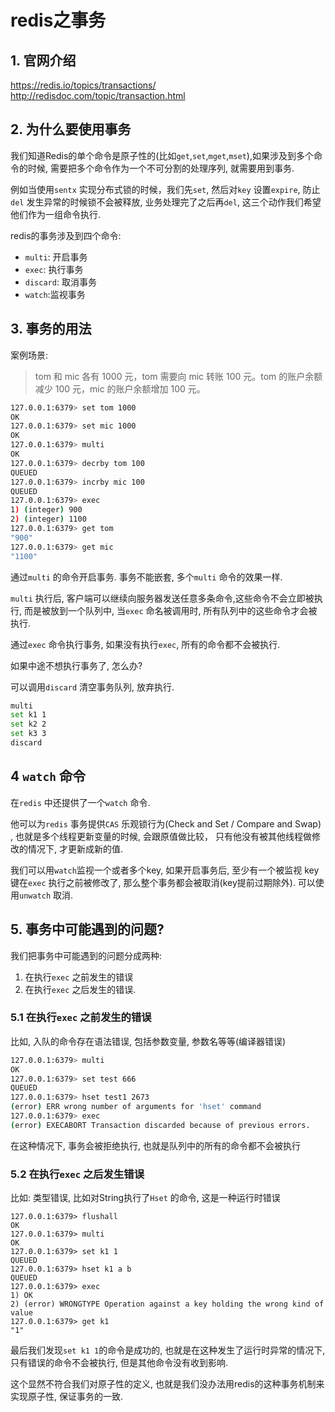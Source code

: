 # redis之事务

##   1. 官网介绍

https://redis.io/topics/transactions/
http://redisdoc.com/topic/transaction.html

## 2. 为什么要使用事务

我们知道Redis的单个命令是原子性的(比如`get`,`set`,`mget`,`mset`),如果涉及到多个命令的时候, 需要把多个命令作为一个不可分割的处理序列, 就需要用到事务. 

例如当使用`sentx` 实现分布式锁的时候，我们先`set`, 然后对`key` 设置`expire`, 防止`del` 发生异常的时候锁不会被释放, 业务处理完了之后再`del`, 这三个动作我们希望他们作为一组命令执行. 

  redis的事务涉及到四个命令:

- `multi`: 开启事务
- `exec`: 执行事务
- `discard`: 取消事务
- `watch`:监视事务



##  3. 事务的用法

案例场景: 

> tom 和 mic 各有 1000 元，tom 需要向 mic 转账 100 元。tom 的账户余额减少 100 元，mic 的账户余额增加 100 元。

```bash
127.0.0.1:6379> set tom 1000
OK
127.0.0.1:6379> set mic 1000
OK
127.0.0.1:6379> multi
OK
127.0.0.1:6379> decrby tom 100
QUEUED
127.0.0.1:6379> incrby mic 100
QUEUED
127.0.0.1:6379> exec
1) (integer) 900
2) (integer) 1100
127.0.0.1:6379> get tom
"900" 
127.0.0.1:6379> get mic
"1100"
```



通过`multi` 的命令开启事务. 事务不能嵌套, 多个`multi` 命令的效果一样. 

`multi` 执行后, 客户端可以继续向服务器发送任意多条命令,这些命令不会立即被执行, 而是被放到一个队列中, 当`exec` 命名被调用时, 所有队列中的这些命令才会被执行. 

通过`exec` 命令执行事务, 如果没有执行`exec`, 所有的命令都不会被执行. 

如果中途不想执行事务了, 怎么办?

可以调用`discard` 清空事务队列, 放弃执行. 

```bash
multi
set k1 1
set k2 2
set k3 3
discard
```

##   4 `watch` 命令

在`redis` 中还提供了一个`watch` 命令.

他可以为`redis` 事务提供`CAS` 乐观锁行为(Check and Set / Compare and Swap) , 也就是多个线程更新变量的时候, 会跟原值做比较， 只有他没有被其他线程做修改的情况下, 才更新成新的值. 

我们可以用`watch`监视一个或者多个key, 如果开启事务后, 至少有一个被监视 key 键在`exec` 执行之前被修改了, 那么整个事务都会被取消(key提前过期除外). 可以使用`unwatch` 取消. 



## 5. 事务中可能遇到的问题?

我们把事务中可能遇到的问题分成两种:

1. 在执行`exec` 之前发生的错误
2. 在执行`exec` 之后发生的错误. 



### 5.1 在执行`exec` 之前发生的错误

比如, 入队的命令存在语法错误, 包括参数变量, 参数名等等(编译器错误)

```bash
127.0.0.1:6379> multi
OK
127.0.0.1:6379> set test 666
QUEUED
127.0.0.1:6379> hset test1 2673
(error) ERR wrong number of arguments for 'hset' command
127.0.0.1:6379> exec
(error) EXECABORT Transaction discarded because of previous errors.
```



在这种情况下, 事务会被拒绝执行, 也就是队列中的所有的命令都不会被执行 

###  5.2 在执行`exec` 之后发生错误

比如: 类型错误, 比如对String执行了`Hset` 的命令, 这是一种运行时错误 

```hash
127.0.0.1:6379> flushall
OK
127.0.0.1:6379> multi
OK
127.0.0.1:6379> set k1 1
QUEUED
127.0.0.1:6379> hset k1 a b
QUEUED
127.0.0.1:6379> exec
1) OK
2) (error) WRONGTYPE Operation against a key holding the wrong kind of value
127.0.0.1:6379> get k1
"1"
```

 最后我们发现`set k1 1`的命令是成功的, 也就是在这种发生了运行时异常的情况下, 只有错误的命令不会被执行, 但是其他命令没有收到影响. 

这个显然不符合我们对原子性的定义, 也就是我们没办法用redis的这种事务机制来实现原子性, 保证事务的一致. 


